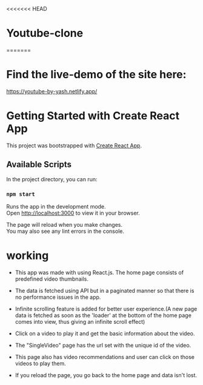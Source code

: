 <<<<<<< HEAD
# Youtube-clone
=======
# Find the live-demo of the site here:
https://youtube-by-yash.netlify.app/

# Getting Started with Create React App

This project was bootstrapped with [Create React App](https://github.com/facebook/create-react-app).

## Available Scripts

In the project directory, you can run:

### `npm start`

Runs the app in the development mode.\
Open [http://localhost:3000](http://localhost:3000) to view it in your browser.

The page will reload when you make changes.\
You may also see any lint errors in the console.

# working
 - This app was made with using React.js. The home page consists of predefined video thumbnails.

 - The data is fetched using API but in a paginated manner so that there is no performance issues in the app.

 - Infinite scrolling feature is added for better user experience.(A new page data is fetched as soon as the 'loader' at the bottom of the home page comes into view, thus giving an infinite scroll effect)

 - Click on a video to play it and get the basic information about the video.

 - The "SingleVideo" page has the url set with the unique id of the video.

 - This page also has video recommendations and user can click on those videos to play them.

 - If you reload the page, you go back to the home page and data isn't lost.

 


